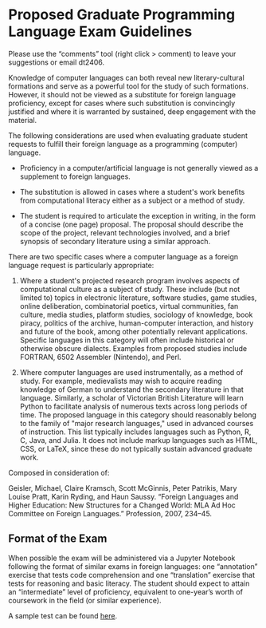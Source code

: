 # Proposed Graduate Programming Language Exam Guidelines

Please use the “comments” tool (right click > comment) to leave your
suggestions or email dt2406.

Knowledge of computer languages can both reveal new literary-cultural
formations and serve as a powerful tool for the study of such formations.
However, it should not be viewed as a substitute for foreign language
proficiency, except for cases where such substitution is convincingly
justified and where it is warranted by sustained, deep engagement with the
material.

The following considerations are used when evaluating graduate student
requests to fulfill their foreign language as a programming (computer)
language.

- Proficiency in a computer/artificial language is not generally viewed as a
  supplement to foreign languages.

- The substitution is allowed in cases where a student's work benefits from
  computational literacy either as a subject or a method of study.

- The student is required to articulate the exception in writing, in the form
  of a concise (one page) proposal. The proposal  should describe the scope of
the project, relevant technologies involved, and a brief synopsis of secondary
literature using a similar approach.

There are two specific cases where a computer language as a foreign language
request is particularly appropriate:

1. Where a student's projected research program involves aspects of
   computational culture as a subject of study. These include (but not limited
to) topics in electronic literature, software studies, game studies, online
deliberation, combinatorial poetics, virtual communities, fan culture, media
studies, platform studies, sociology of knowledge, book piracy, politics of
the archive, human-computer interaction, and history and future of the book,
among other potentially relevant applications. Specific languages in this
category will often include historical or otherwise obscure dialects. Examples
from proposed studies include FORTRAN, 6502 Assembler (Nintendo), and Perl.

2. Where computer languages are used instrumentally, as a method of study. For
   example, medievalists may wish to acquire reading knowledge of German to
understand the secondary literature in that language. Similarly, a scholar of
Victorian British Literature will learn Python to facilitate analysis of
numerous texts across long periods of time. The proposed language in this
category should reasonably belong to the family of "major research languages,"
used in advanced courses of instruction. This list typically includes
languages such as Python, R, C, Java, and Julia. It does not include markup
languages such as HTML, CSS, or LaTeX, since these do not typically sustain
advanced graduate work.

Composed in consideration of:

Geisler, Michael, Claire Kramsch, Scott McGinnis, Peter Patrikis, Mary Louise
Pratt, Karin Ryding, and Haun Saussy. “Foreign Languages and Higher Education:
New Structures for a Changed World: MLA Ad Hoc Committee on Foreign
Languages.” Profession, 2007, 234–45.

## Format of the Exam

When possible the exam will be administered via a Jupyter Notebook following
the format of similar exams in foreign languages: one “annotation” exercise
that tests code comprehension and one “translation” exercise that tests for
reasoning and basic literacy.  The student should expect to attain an
“intermediate” level of proficiency, equivalent to one-year’s worth of
coursework in the field (or similar experience).

A sample test can be found
[here](https://github.com/denten/python-language-exam/blob/master/english-python-exam-sample.ipynb).

